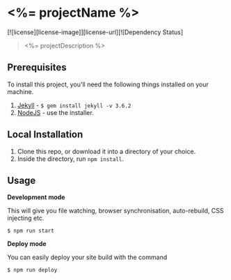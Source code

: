 # <%= projectName %>

[![license][license-image]][license-url][![Dependency Status]

> <%= projectDescription %>

## Prerequisites

To install this project, you'll need the following things installed on your machine.

1. [Jekyll](http://jekyllrb.com/) - `$ gem install jekyll -v 3.6.2`
2. [NodeJS](http://nodejs.org) - use the installer.

## Local Installation

1. Clone this repo, or download it into a directory of your choice.
2. Inside the directory, run `npm install`.

## Usage

**Development mode**

This will give you file watching, browser synchronisation, auto-rebuild, CSS injecting etc.

```shell
$ npm run start
```

**Deploy mode**

You can easily deploy your site build with the command
```shell
$ npm run deploy
```

